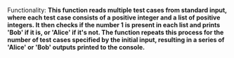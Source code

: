 Functionality: **This function reads multiple test cases from standard input, where each test case consists of a positive integer and a list of positive integers. It then checks if the number 1 is present in each list and prints 'Bob' if it is, or 'Alice' if it's not. The function repeats this process for the number of test cases specified by the initial input, resulting in a series of 'Alice' or 'Bob' outputs printed to the console.**